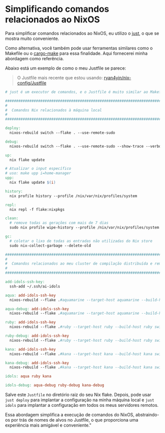 # Simplificando comandos relacionados ao NixOS

Para simplificar comandos relacionados ao NixOS, eu utilizo o
[just](https://github.com/casey/just), o que se mostra muito conveniente.

Como alternativa, você também pode usar ferramentas similares como o Makefile ou o
[cargo-make](https://github.com/sagiegurari/cargo-make) para essa finalidade. Aqui
fornecerei minha abordagem como referência.

Abaixo está um exemplo de como o meu Justfile se parece:

> O Justfile mais recente que estou usando:
> [ryan4yin/nix-config/Justfile](https://github.com/ryan4yin/nix-config/blob/main/Justfile)

```Makefile
# just é um executor de comandos, e o Justfile é muito similar ao Makefile, mas mais simples.

############################################################################
#
#  Comandos Nix relacionados à máquina local
#
############################################################################

deploy:
  nixos-rebuild switch --flake . --use-remote-sudo

debug:
  nixos-rebuild switch --flake . --use-remote-sudo --show-trace --verbose

up:
  nix flake update

# Atualizar o input específico
# uso: make upp i=home-manager
upp:
  nix flake update $(i)

history:
  nix profile history --profile /nix/var/nix/profiles/system

repl:
  nix repl -f flake:nixpkgs

clean:
  # remove todas as gerações com mais de 7 dias
  sudo nix profile wipe-history --profile /nix/var/nix/profiles/system  --older-than 7d

gc:
  # coletar o lixo de todas as entradas não utilizadas do Nix store
  sudo nix-collect-garbage --delete-old

############################################################################
#
#  Comandos relacionados ao meu cluster de compilação distribuída e remota
#
############################################################################

add-idols-ssh-key:
  ssh-add ~/.ssh/ai-idols

aqua: add-idols-ssh-key
  nixos-rebuild --flake .#aquamarine --target-host aquamarine --build-host aquamarine switch --use-remote-sudo

aqua-debug: add-idols-ssh-key
  nixos-rebuild --flake .#aquamarine --target-host aquamarine --build-host aquamarine switch --use-remote-sudo --show-trace --verbose

ruby: add-idols-ssh-key
  nixos-rebuild --flake .#ruby --target-host ruby --build-host ruby switch --use-remote-sudo

ruby-debug: add-idols-ssh-key
  nixos-rebuild --flake .#ruby --target-host ruby --build-host ruby switch --use-remote-sudo --show-trace --verbose

kana: add-idols-ssh-key
  nixos-rebuild --flake .#kana --target-host kana --build-host kana switch --use-remote-sudo

kana-debug: add-idols-ssh-key
  nixos-rebuild --flake .#kana --target-host kana --build-host kana switch --use-remote-sudo --show-trace --verbose

idols: aqua ruby kana

idols-debug: aqua-debug ruby-debug kana-debug
```

Salve este `Justfile` no diretório raiz do seu Nix flake. Depois, pode usar `just deploy`
para implantar a configuração na minha máquina local e `just idols` para implantar a
configuração em todos os meus servidores remotos.

Essa abordagem simplifica a execução de comandos do NixOS, abstraindo-os por trás de nomes
de alvos no Justfile, o que proporciona uma experiência mais amigável e conveniente."
